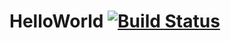 # HelloWorld [![Build Status](https://travis-ci.org/maksimr/HelloWorld-ios.svg?branch=master)](https://travis-ci.org/maksimr/HelloWorld-ios)
